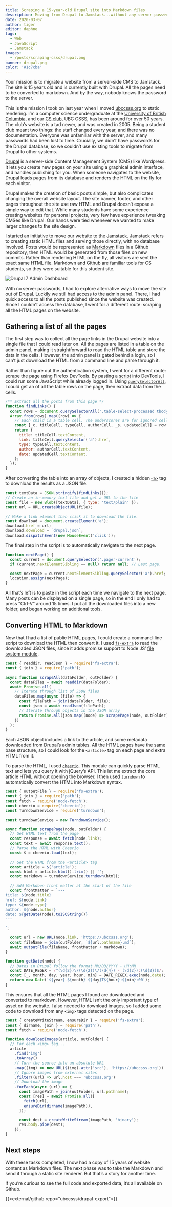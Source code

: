 ```yaml
---
title: Scraping a 15-year-old Drupal site into Markdown files
description: Moving from Drupal to Jamstack...without any server passwords
date: 2020-03-07
author: tiger
editor: daphne
tags:
  - Web
  - JavaScript
  - Jamstack
images:
  - /posts/scraping-csss/drupal.png
banner: drupal.png
color: '#1c7cba'
---
```


Your mission is to migrate a website from a server-side CMS to Jamstack. The site is 15 years old and is currently built with Drupal. All the pages need to be converted to markdown. And by the way, nobody knows the password to the server.

This is the mission I took on last year when I moved [ubccsss.org](http://ubccsss.org/) to static rendering. I’m a computer science undergraduate at the [University of British Columbia](https://www.ubc.ca/), and our [CS club](https://ubccsss.org/), UBC CSSS, has been around for over 50 years. The club’s website is a tad newer, and was created in 2005. Being a student club meant two things: the staff changed every year, and there was no documentation. Everyone was unfamiliar with the server, and many passwords had been lost to time. Crucially, we didn’t have passwords for the Drupal database, so we couldn’t use existing tools to migrate from Drupal to other systems.

[Drupal](https://www.drupal.org/) is a server-side Content Management System (CMS) like Wordpress. It lets you create new pages on your site using a graphical admin interface, and handles publishing for you. When someone navigates to the website, Drupal loads pages from its database and renders the HTML on the fly for each visitor.

Drupal makes the creation of basic posts simple, but also complicates changing the overall website layout. The site banner, footer, and other pages throughout the site use raw HTML and Drupal doesn’t expose a simple way to edit that. While many students have some experience creating websites for personal projects, very few have experience tweaking CMSes like Drupal. Our hands were tied whenever we wanted to make larger changes to the site design.

I started an initiative to move our website to the [Jamstack](https://jamstack.org/). Jamstack refers to creating static HTML files and serving those directly, with no database involved. Posts would be represented as [Markdown](https://en.wikipedia.org/wiki/Markdown) files in a Github repository, then HTML would be generated from those files on new commits. Rather than rendering HTML on the fly, all visitors are sent the exact same HTML file. Markdown and Github are familiar tools for CS students, so they were suitable for this student site.

![Drupal 7 Admin Dashboard](drupal.png)

With no server passwords, I had to explore alternative ways to move the site out of Drupal. Luckily we still had access to the admin panel. There, I had quick access to all the posts published since the website was created. Since I couldn’t access the database, I went for a different route: scraping all the HTML pages on the website.

## Gathering a list of all the pages

The first step was to collect all the page links in the Drupal website into a single file that I could read later on. All the pages are listed in a table on the admin panel, making it straightforward to read the HTML table and store the data in the cells. However, the admin panel is gated behind a login, so I can’t just download the HTML from a command line and parse through it.

Rather than figure out the authentication system, I went for a different route: scrape the page using Firefox DevTools. By pasting a [script](https://github.com/ubccsss/drupal-export/blob/master/scrape_list.js) into DevTools, I could run some JavaScript while already logged in. Using [`querySelectorAll`](https://developer.mozilla.org/en-US/docs/Web/API/Document/querySelectorAll), I could get an of all the table rows on the page, then extract data from the cells.

```js
/** Extract all the posts from this page */
function findLinks() {
  const rows = document.querySelectorAll('.table-select-processed tbody tr');
  Array.from(rows).map((row) => {
    // Each child is a table cell. The underscores are for ignored cells.
    const [_c, titleCell, typeCell, authorCell, _s, updatedCell] = row.children;
    return {
      title: titleCell.textContent,
      link: titleCell.querySelector('a').href,
      type: typeCell.textContent,
      author: authorCell.textContent,
      date: updatedCell.textContent,
    };
  });
}
```

After converting the table into an array of objects, I created a hidden [`<a>`](https://developer.mozilla.org/en-US/docs/Web/HTML/Element/a) tag to download the results as a JSON file.

```js
const textData = JSON.stringify(findLinks());
// Create an in-memory text file and get a URL to the file
const file = new Blob([textData], { type: 'text/plain' });
const url = URL.createObjectURL(file);

// Make a link element then click it to download the file.
const download = document.createElement('a');
download.href = url;
download.download = `drupal.json`;
download.dispatchEvent(new MouseEvent('click'));
```

The final step in the script is to automatically navigate to the next page.

```js
function nextPage() {
  const current = document.querySelector('.pager-current');
  if (current.nextElementSibling == null) return null; // Last page.

  const nextPage = current.nextElementSibling.querySelector('a').href;
  location.assign(nextPage);
}
```

All that’s left is to paste in the script each time we navigate to the next page. Many posts can be displayed on a single page, so in the end I only had to press “Ctrl-V” around 15 times. I put all the downloaded files into a new folder, and began working on additional tools.

## Converting HTML to Markdown

Now that I had a list of public HTML pages, I could create a command-line script to download the HTML then convert it. I used [`fs-extra`](https://www.npmjs.com/package/fs-extra) to read the downloaded JSON files, since it adds promise support to Node JS’ [file system module](https://nodejs.org/api/fs.html).

```js
const { readdir, readJson } = require('fs-extra');
const { join } = require('path');

async function scrapeAll(dataFolder, outFolder) {
  const dataFiles = await readdir(dataFolder);
  await Promise.all(
    // Iterate through list of JSON files
    dataFiles.map(async (file) => {
      const filePath = join(dataFolder, file);
      const json = await readJson(filePath);
      // Iterate through objects in the JSON array
      return Promise.all(json.map((node) => scrapePage(node, outFolder)));
    })
  );
}
```

Each JSON object includes a link to the article, and some metadata downloaded from Drupal’s admin tables. All the HTML pages have the same base structure, so I could look for the `<article>` tag on each page and extra HTML from it.

To parse the HTML, I used [`cheerio`](https://cheerio.js.org/). This module can quickly parse HTML text and lets you query it with jQuery’s API. This let me extract the core article HTML without opening the browser. I then used [`turndown`](https://github.com/domchristie/turndown) to automatically convert the HTML into Markdown syntax.

```js
const { outputFile } = require('fs-extra');
const { join } = require('path');
const fetch = require('node-fetch');
const cheerio = require('cheerio');
const TurndownService = require('turndown');

const turndownService = new TurndownService();

async function scrapePage(node, outFolder) {
  // Get HTML text from the page
  const response = await fetch(node.link);
  const text = await response.text();
  // Parse the HTML with Cheerio
  const $ = cheerio.load(text);

  // Get the HTML from the <article> tag
  const article = $('article');
  const html = article.html().trim() || '';
  const markdown = turndownService.turndown(html);

  // Add Markdown front matter at the start of the file
  const frontMatter = `---
title: ${node.title}
href: ${node.link}
type: ${node.type}
author: ${node.author}
date: ${getDate(node).toISOString()}
---

`;

  const url = new URL(node.link, 'https://ubccsss.org');
  const fileName = join(outFolder, `${url.pathname}.md`);
  await outputFile(fileName, frontMatter + markdown);
}

function getDate(node) {
  // Dates in Drupal follow the format MM/DD/YYYY - HH:MM
  const DATE_REGEX = /^(\d{2})\/(\d{2})\/(\d{4}) - (\d{2}):(\d{2})$/;
  const [_, month, day, year, hour, min] = DATE_REGEX.exec(node.date);
  return new Date(`${year}-${month}-${day}T${hour}:${min}:00`);
}
```

This ensures that all the HTML pages I found are downloaded and converted to markdown. However, HTML isn’t the only important type of asset on the website. I also needed to download images, so I added some code to download from any `<img>` tags detected on the page.

```js
const { createWriteStream, ensureDir } = require('fs-extra');
const { dirname, join } = require('path');
const fetch = require('node-fetch');

function downloadImages(article, outFolder) {
  // For each <img> tag...
  article
    .find('img')
    .toArray()
    // Turn the source into an absolute URL
    .map((img) => new URL($(img).attr('src'), 'https://ubccsss.org'))
    // Ignore images from external sites
    .filter((url) => url.host === 'ubccsss.org')
    // Download the image
    .forEach(async (url) => {
      const imagePath = join(outFolder, url.pathname);
      const [res] = await Promise.all([
        fetch(url),
        ensureDir(dirname(imagePath)),
      ]);

      const dest = createWriteStream(imagePath, 'binary');
      res.body.pipe(dest);
    });
}
```

## Next steps

With these tasks completed, I now had a copy of 15 years of website content as Markdown files. The next phase was to take the Markdown and send it through a static site renderer. But that’s a story for another time.

If you’re curious to see the full code and exported data, it’s all available on Github.

{{<external/github repo="ubccsss/drupal-export">}}
